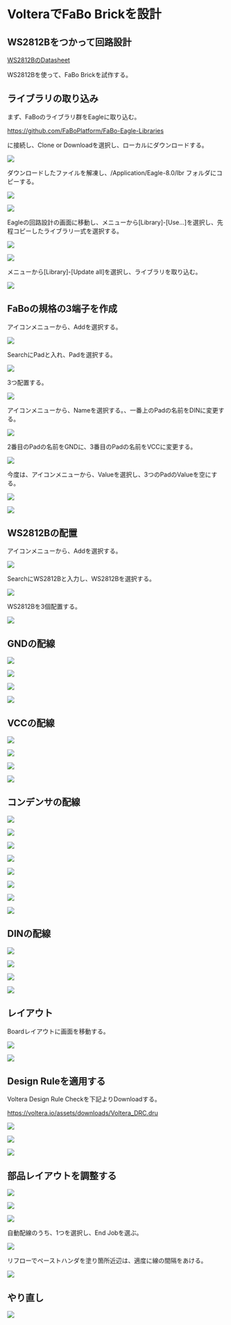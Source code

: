 # VolteraでFaBo Brickを設計

## WS2812Bをつかって回路設計

[WS2812BのDatasheet](http://www.adafruit.com/datasheets/WS2812B.pdf)

WS2812Bを使って、FaBo Brickを試作する。

## ライブラリの取り込み

まず、FaBoのライブラリ群をEagleに取り込む。

https://github.com/FaBoPlatform/FaBo-Eagle-Libraries

に接続し、Clone or Downloadを選択し、ローカルにダウンロードする。

![](/img/colorled001.png)

ダウンロードしたファイルを解凍し、/Application/Eagle-8.0/lbr フォルダにコピーする。

![](/img/colorled002.png)

![](/img/colorled003.png)

Eagleの回路設計の画面に移動し、メニューから[Library]-[Use...]を選択し、先程コピーしたライブラリ一式を選択する。

![](/img/colorled004.png)

![](/img/colorled005.png)

メニューから[Library]-[Update all]を選択し、ライブラリを取り込む。

![](/img/colorled006.png)

## FaBoの規格の3端子を作成

アイコンメニューから、Addを選択する。

![](/img/colorled007.png)

SearchにPadと入れ、Padを選択する。

![](/img/colorled008.png)

3つ配置する。

![](/img/colorled009.png)

アイコンメニューから、Nameを選択する。、一番上のPadの名前をDINに変更する。

![](/img/colorled010.png)

2番目のPadの名前をGNDに、3番目のPadの名前をVCCに変更する。

![](/img/colorled011.png)

今度は、アイコンメニューから、Valueを選択し、3つのPadのValueを空にする。

![](/img/colorled012.png)

![](/img/colorled013.png)

## WS2812Bの配置

アイコンメニューから、Addを選択する。

![](/img/colorled015.png)

SearchにWS2812Bと入力し、WS2812Bを選択する。

![](/img/colorled016.png)

WS2812Bを3個配置する。

![](/img/colorled017.png)

## GNDの配線

![](/img/colorled018.png)

![](/img/colorled019.png)

![](/img/colorled020.png)

![](/img/colorled021.png)

## VCCの配線

![](/img/colorled018.png)

![](/img/colorled022.png)

![](/img/colorled023.png)

![](/img/colorled024.png)

## コンデンサの配線

![](/img/colorled018.png)

![](/img/colorled025.png)

![](/img/colorled026.png)

![](/img/colorled027.png)


![](/img/colorled018.png)

![](/img/colorled019.png)

![](/img/colorled028.png)

![](/img/colorled029.png)

## DINの配線

![](/img/colorled030.png)

![](/img/colorled031.png)

![](/img/colorled032.png)

![](/img/colorled033.png)

## レイアウト

Boardレイアウトに画面を移動する。

![](/img/board001.png)

![](/img/board002.png)

## Design Ruleを適用する

Voltera Design Rule Checkを下記よりDownloadする。

https://voltera.io/assets/downloads/Voltera_DRC.dru

![](/img/board003.png)

![](/img/board004.png)

![](/img/board006.png)

## 部品レイアウトを調整する

![](/img/board007.png)

![](/img/board008.png)

![](/img/board009.png)

自動配線のうち、1つを選択し、End Jobを選ぶ。

![](/img/board010.png)

リフローでペーストハンダを塗り箇所近辺は、適度に線の間隔をあける。

![](/img/board011.png)

## やり直し

![](/img/board012.png)




